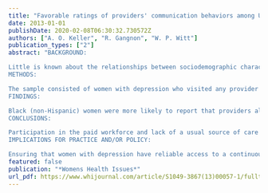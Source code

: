 ```yaml
---
title: "Favorable ratings of providers' communication behaviors among U.S. women with depression: a population-based study applying the behavioral model of health services use"
date: 2013-01-01
publishDate: 2020-02-08T06:30:32.730572Z
authors: ["A. O. Keller", "R. Gangnon", "W. P. Witt"]
publication_types: ["2"]
abstract: "BACKGROUND:

Little is known about the relationships between sociodemographic characteristics and ratings of provider communication behavior among women with depression in the United States. This study uses the Andersen Behavioral Model to examine the relationships among predisposing, enabling, and need factors and ratings of perceived patient-provider communication in women with depression.
METHODS:

The sample consisted of women with depression who visited any provider in the previous 12 months in the 2002-2008 Medical Expenditure Panel Survey (n = 3,179; weighted n = 4,707,255). Multivariate logistic regression was used to examine the independent contribution of predisposing, enabling, and need factors on providers' communication behavior measures.
FINDINGS:

Black (non-Hispanic) women were more likely to report that providers always listened carefully (odds ratio [OR], 1.40; 95% confidence interval [CI], 1.01-1.94), explained so they understood (OR, 1.53; 95% CI, 1.10-2.11), and showed respect for what they had to say (OR, 1.39; 95% CI, 1.01-1.92). Women participating in the paid workforce and those without a usual source of care were at increased risk for less favorable experiences.
CONCLUSIONS:

Participation in the paid workforce and lack of a usual source of care were associated with an increased likelihood of less optimal communication experiences.
IMPLICATIONS FOR PRACTICE AND/OR POLICY:

Ensuring that women with depression have reliable access to a continuous source of care and expanding the availability of nonemergent, after-hours care may be instrumental for improving patient-provider communication in this population."
featured: false
publication: "*Womens Health Issues*"
url_pdf: https://www.whijournal.com/article/S1049-3867(13)00057-1/fulltext
---
```


